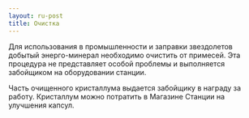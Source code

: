 ```yaml
---
layout: ru-post
title: Очистка
---
```


Для использования в промышленности и заправки звездолетов добытый энерго-минерал необходимо очистить от примесей. Эта процедура не представляет особой проблемы и выполняется забойщиком на оборудовании станции.

Часть очищенного кристаллума выдается забойщику в награду за работу. Кристаллум можно потратить в Магазине Станции на улучшения капсул.
